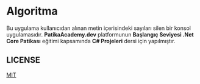 # Algoritma
Bu uygulama kullanıcıdan alınan metin içerisindeki sayıları silen bir konsol uygulamasıdır. **PatikaAcademy.dev** platformunun **Başlangıç Seviyesi .Net Core Patikası** eğitimi kapsamında **C# Projeleri** dersi için yapılmıştır.

## LICENSE
[MIT](LICENSE)
